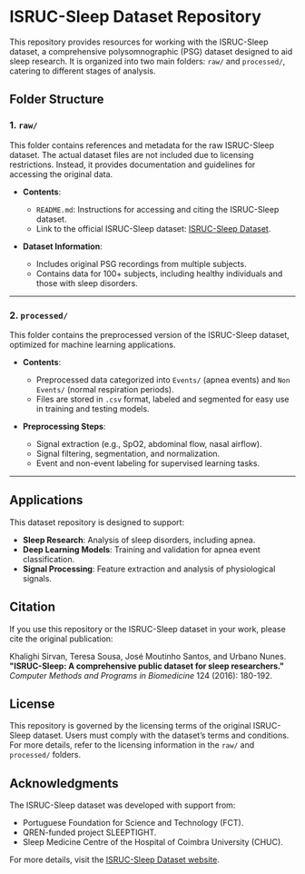 # ISRUC-Sleep Dataset Repository

This repository provides resources for working with the ISRUC-Sleep dataset, a comprehensive polysomnographic (PSG) dataset designed to aid sleep research. It is organized into two main folders: `raw/` and `processed/`, catering to different stages of analysis.

## Folder Structure

### 1. `raw/`

This folder contains references and metadata for the raw ISRUC-Sleep dataset. The actual dataset files are not included due to licensing restrictions. Instead, it provides documentation and guidelines for accessing the original data.

- **Contents**:
  - `README.md`: Instructions for accessing and citing the ISRUC-Sleep dataset.
  - Link to the official ISRUC-Sleep dataset: [ISRUC-Sleep Dataset](https://sleeptight.isr.uc.pt/).

- **Dataset Information**:
  - Includes original PSG recordings from multiple subjects.
  - Contains data for 100+ subjects, including healthy individuals and those with sleep disorders.

---

### 2. `processed/`

This folder contains the preprocessed version of the ISRUC-Sleep dataset, optimized for machine learning applications.

- **Contents**:
  - Preprocessed data categorized into `Events/` (apnea events) and `Non Events/` (normal respiration periods).
  - Files are stored in `.csv` format, labeled and segmented for easy use in training and testing models.

- **Preprocessing Steps**:
  - Signal extraction (e.g., SpO2, abdominal flow, nasal airflow).
  - Signal filtering, segmentation, and normalization.
  - Event and non-event labeling for supervised learning tasks.

---

## Applications

This dataset repository is designed to support:

- **Sleep Research**: Analysis of sleep disorders, including apnea.
- **Deep Learning Models**: Training and validation for apnea event classification.
- **Signal Processing**: Feature extraction and analysis of physiological signals.

## Citation

If you use this repository or the ISRUC-Sleep dataset in your work, please cite the original publication:

Khalighi Sirvan, Teresa Sousa, José Moutinho Santos, and Urbano Nunes.  
**"ISRUC-Sleep: A comprehensive public dataset for sleep researchers."**  
*Computer Methods and Programs in Biomedicine* 124 (2016): 180-192.

## License

This repository is governed by the licensing terms of the original ISRUC-Sleep dataset. Users must comply with the dataset’s terms and conditions. For more details, refer to the licensing information in the `raw/` and `processed/` folders.

## Acknowledgments

The ISRUC-Sleep dataset was developed with support from:

- Portuguese Foundation for Science and Technology (FCT).
- QREN-funded project SLEEPTIGHT.
- Sleep Medicine Centre of the Hospital of Coimbra University (CHUC).

For more details, visit the [ISRUC-Sleep Dataset website](https://sleeptight.isr.uc.pt/).
